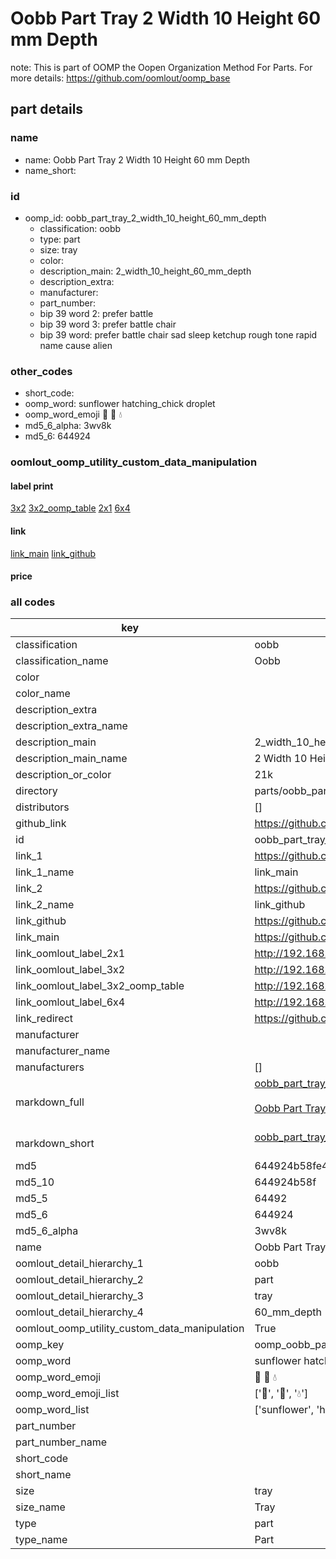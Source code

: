 # Oobb Part Tray 2 Width 10 Height 60 mm Depth  

note: This is part of OOMP the Oopen Organization Method For Parts. For more details: https://github.com/oomlout/oomp_base

##  part details
  







### name
* name: Oobb Part Tray 2 Width 10 Height 60 mm Depth
* name_short: 
### id
* oomp_id: oobb_part_tray_2_width_10_height_60_mm_depth
  * classification: oobb
  * type: part
  * size: tray
  * color: 
  * description_main: 2_width_10_height_60_mm_depth
  * description_extra: 
  * manufacturer: 
  * part_number: 
  * bip 39 word 2: prefer battle
  * bip 39 word 3: prefer battle chair
  * bip 39 word: prefer battle chair sad sleep ketchup rough tone rapid name cause alien

### other_codes
* short_code: 
* oomp_word: sunflower hatching_chick droplet
* oomp_word_emoji :sunflower: :hatching_chick: :droplet:
* md5_6_alpha: 3wv8k
* md5_6: 644924






### oomlout_oomp_utility_custom_data_manipulation
#### label print
[3x2](http://192.168.1.245:1112/?label=oomp%203wv8k)
[3x2_oomp_table](http://192.168.1.108:1112/?label=oomp%203wv8k)
[2x1](http://192.168.1.242:1112/?label=oomp%203wv8k)
[6x4](http://192.168.1.55:1112/?label=oomp%203wv8k)    

#### link

[link_main](https://github.com/oomlout/oomlout_oomp_version_1_messy/tree/main/parts/oobb_part_tray_2_width_10_height_60_mm_depth) [link_github](https://github.com/oomlout/oomlout_oomp_version_1_messy/tree/main/parts/oobb_part_tray_2_width_10_height_60_mm_depth)                             

#### price







### all codes 
| key | value |  
| --- | --- |  
| classification | oobb |  
| classification_name | Oobb |  
| color |  |  
| color_name |  |  
| description_extra |  |  
| description_extra_name |  |  
| description_main | 2_width_10_height_60_mm_depth |  
| description_main_name | 2 Width 10 Height 60 mm Depth |  
| description_or_color | 21k |  
| directory | parts/oobb_part_tray_2_width_10_height_60_mm_depth |  
| distributors | [] |  
| github_link | https://github.com/oomlout/oomlout_oomp_part_src/tree/main/parts/oobb_part_tray_2_width_10_height_60_mm_depth |  
| id | oobb_part_tray_2_width_10_height_60_mm_depth |  
| link_1 | https://github.com/oomlout/oomlout_oomp_version_1_messy/tree/main/parts/oobb_part_tray_2_width_10_height_60_mm_depth |  
| link_1_name | link_main |  
| link_2 | https://github.com/oomlout/oomlout_oomp_version_1_messy/tree/main/parts/oobb_part_tray_2_width_10_height_60_mm_depth |  
| link_2_name | link_github |  
| link_github | https://github.com/oomlout/oomlout_oomp_version_1_messy/tree/main/parts/oobb_part_tray_2_width_10_height_60_mm_depth |  
| link_main | https://github.com/oomlout/oomlout_oomp_version_1_messy/tree/main/parts/oobb_part_tray_2_width_10_height_60_mm_depth |  
| link_oomlout_label_2x1 | http://192.168.1.242:1112/?label=oomp%203wv8k |  
| link_oomlout_label_3x2 | http://192.168.1.245:1112/?label=oomp%203wv8k |  
| link_oomlout_label_3x2_oomp_table | http://192.168.1.108:1112/?label=oomp%203wv8k |  
| link_oomlout_label_6x4 | http://192.168.1.55:1112/?label=oomp%203wv8k |  
| link_redirect | https://github.com/oomlout/oomlout_oomp_version_1_messy/tree/main/parts/oobb_part_tray_2_width_10_height_60_mm_depth |  
| manufacturer |  |  
| manufacturer_name |  |  
| manufacturers | [] |  
| markdown_full | [oobb_part_tray_2_width_10_height_60_mm_depth](none)<br>[](none)<br>[Oobb Part Tray 2 Width 10 Height 60 Mm Depth](none)<br><br> |  
| markdown_short | [oobb_part_tray_2_width_10_height_60_mm_depth](none)<br><br> |  
| md5 | 644924b58fe45789e7e59bda4b84d54e |  
| md5_10 | 644924b58f |  
| md5_5 | 64492 |  
| md5_6 | 644924 |  
| md5_6_alpha | 3wv8k |  
| name | Oobb Part Tray 2 Width 10 Height 60 mm Depth |  
| oomlout_detail_hierarchy_1 | oobb |  
| oomlout_detail_hierarchy_2 | part |  
| oomlout_detail_hierarchy_3 | tray |  
| oomlout_detail_hierarchy_4 | 60_mm_depth |  
| oomlout_oomp_utility_custom_data_manipulation | True |  
| oomp_key | oomp_oobb_part_tray_2_width_10_height_60_mm_depth |  
| oomp_word | sunflower hatching_chick droplet |  
| oomp_word_emoji | :sunflower: :hatching_chick: :droplet: |  
| oomp_word_emoji_list | [':sunflower:', ':hatching_chick:', ':droplet:'] |  
| oomp_word_list | ['sunflower', 'hatching_chick', 'droplet'] |  
| part_number |  |  
| part_number_name |  |  
| short_code |  |  
| short_name |  |  
| size | tray |  
| size_name | Tray |  
| type | part |  
| type_name | Part |  
